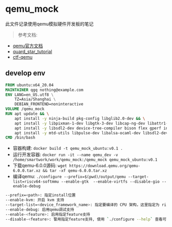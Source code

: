 # qemu_mock
此文件记录使用qemu模拟硬件开发板的笔记

> 参考文档:
- [qemu官方文档](https://www.qemu.org/docs/master/about/index.html)
- [quard_star_tutorial](https://quard-star-tutorial.readthedocs.io/zh-cn/latest/)
- [ctf-qemu](https://ctf-wiki.org/pwn/virtualization/qemu/)

## develop env

```Dockerfile
FROM ubuntu:x64_20.04
MAINTAINER qgq nothing@example.com
ENV LANG=en_US.utf8 \
    TZ=Asia/Shanghai \
    DEBIAN_FRONTEND=noninteractive
VOLUME /qemu_mock
RUN apt update && \
    apt install -y ninja-build pkg-config libglib2.0-dev && \
    apt install -y libpixman-1-dev libgtk-3-dev libcap-ng-dev libattr1-dev && \
    apt install -y libsdl2-dev device-tree-compiler bison flex gperf intltool && \
    apt install -y mtd-utils libpulse-dev libalsa-ocaml-dev libsdl2-dev libslirp-dev
CMD /bin/bash
```
- 容器构建: `docker build -t qemu_mock_ubuntu:v0.1 .`
- 运行开发容器: `docker run -it --name qemu_dev -v /home/smartwork/work/qemu_mock:/qemu_mock qemu_mock_ubuntu:v0.1`
- 下载qemu-6.0.0源码: `wget https://download.qemu.org/qemu-6.0.0.tar.xz && tar -xf qemu-6.0.0.tar.xz`
- 编译qemu: `./configure --prefix=$(pwd)/output/qemu --target-list=riscv64-softmmu --enable-gtk  --enable-virtfs --disable-gio --enable-debug`

```sh
--prefix=<path>: 指定install位置
--enable-kvm: 开启 kvm 支持
--target-list=<device_framework_name>: 指定要编译的 CPU 架构，这里指定为 riscv64-softmmu 即表示我们要编译 risc 架构的 64 位 CPU
--enable-debug: 启用qemu调试支持
--enable-<feature>: 启用指定feature支持
--disable-<feature>: 警用指定feature支持, 使用 `./configure --help` 查看可选feature
```
